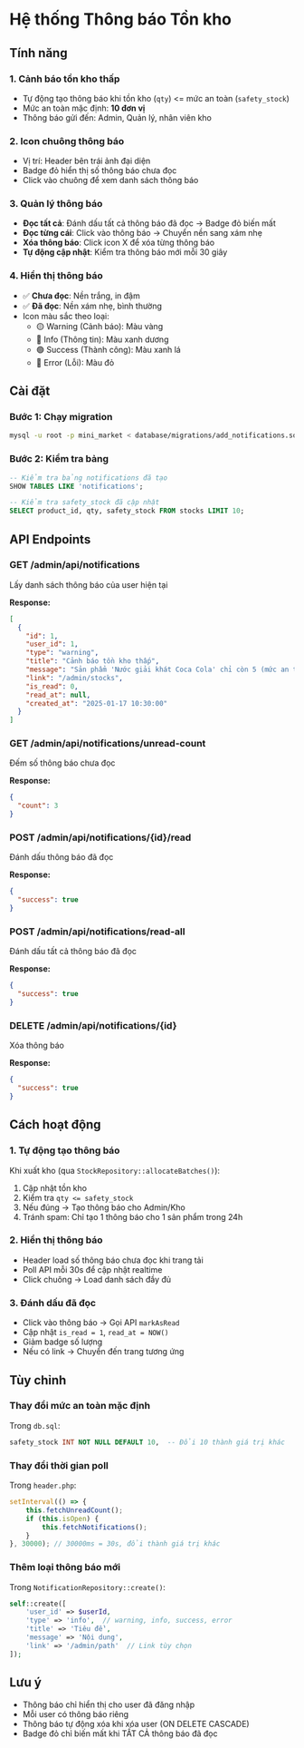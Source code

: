 # Hệ thống Thông báo Tồn kho

## Tính năng

### 1. Cảnh báo tồn kho thấp
- Tự động tạo thông báo khi tồn kho (`qty`) <= mức an toàn (`safety_stock`)
- Mức an toàn mặc định: **10 đơn vị**
- Thông báo gửi đến: Admin, Quản lý, nhân viên kho

### 2. Icon chuông thông báo
- Vị trí: Header bên trái ảnh đại diện
- Badge đỏ hiển thị số thông báo chưa đọc
- Click vào chuông để xem danh sách thông báo

### 3. Quản lý thông báo
- **Đọc tất cả**: Đánh dấu tất cả thông báo đã đọc → Badge đỏ biến mất
- **Đọc từng cái**: Click vào thông báo → Chuyển nền sang xám nhẹ
- **Xóa thông báo**: Click icon X để xóa từng thông báo
- **Tự động cập nhật**: Kiểm tra thông báo mới mỗi 30 giây

### 4. Hiển thị thông báo
- ✅ **Chưa đọc**: Nền trắng, in đậm
- ✅ **Đã đọc**: Nền xám nhẹ, bình thường
- Icon màu sắc theo loại:
  - 🟡 Warning (Cảnh báo): Màu vàng
  - 🔵 Info (Thông tin): Màu xanh dương
  - 🟢 Success (Thành công): Màu xanh lá
  - 🔴 Error (Lỗi): Màu đỏ

## Cài đặt

### Bước 1: Chạy migration
```bash
mysql -u root -p mini_market < database/migrations/add_notifications.sql
```

### Bước 2: Kiểm tra bảng
```sql
-- Kiểm tra bảng notifications đã tạo
SHOW TABLES LIKE 'notifications';

-- Kiểm tra safety_stock đã cập nhật
SELECT product_id, qty, safety_stock FROM stocks LIMIT 10;
```

## API Endpoints

### GET /admin/api/notifications
Lấy danh sách thông báo của user hiện tại

**Response:**
```json
[
  {
    "id": 1,
    "user_id": 1,
    "type": "warning",
    "title": "Cảnh báo tồn kho thấp",
    "message": "Sản phẩm 'Nước giải khát Coca Cola' chỉ còn 5 (mức an toàn: 10)",
    "link": "/admin/stocks",
    "is_read": 0,
    "read_at": null,
    "created_at": "2025-01-17 10:30:00"
  }
]
```

### GET /admin/api/notifications/unread-count
Đếm số thông báo chưa đọc

**Response:**
```json
{
  "count": 3
}
```

### POST /admin/api/notifications/{id}/read
Đánh dấu thông báo đã đọc

**Response:**
```json
{
  "success": true
}
```

### POST /admin/api/notifications/read-all
Đánh dấu tất cả thông báo đã đọc

**Response:**
```json
{
  "success": true
}
```

### DELETE /admin/api/notifications/{id}
Xóa thông báo

**Response:**
```json
{
  "success": true
}
```

## Cách hoạt động

### 1. Tự động tạo thông báo
Khi xuất kho (qua `StockRepository::allocateBatches()`):
1. Cập nhật tồn kho
2. Kiểm tra `qty <= safety_stock`
3. Nếu đúng → Tạo thông báo cho Admin/Kho
4. Tránh spam: Chỉ tạo 1 thông báo cho 1 sản phẩm trong 24h

### 2. Hiển thị thông báo
- Header load số thông báo chưa đọc khi trang tải
- Poll API mỗi 30s để cập nhật realtime
- Click chuông → Load danh sách đầy đủ

### 3. Đánh dấu đã đọc
- Click vào thông báo → Gọi API `markAsRead`
- Cập nhật `is_read = 1`, `read_at = NOW()`
- Giảm badge số lượng
- Nếu có link → Chuyển đến trang tương ứng

## Tùy chỉnh

### Thay đổi mức an toàn mặc định
Trong `db.sql`:
```sql
safety_stock INT NOT NULL DEFAULT 10,  -- Đổi 10 thành giá trị khác
```

### Thay đổi thời gian poll
Trong `header.php`:
```javascript
setInterval(() => {
    this.fetchUnreadCount();
    if (this.isOpen) {
        this.fetchNotifications();
    }
}, 30000); // 30000ms = 30s, đổi thành giá trị khác
```

### Thêm loại thông báo mới
Trong `NotificationRepository::create()`:
```php
self::create([
    'user_id' => $userId,
    'type' => 'info',  // warning, info, success, error
    'title' => 'Tiêu đề',
    'message' => 'Nội dung',
    'link' => '/admin/path'  // Link tùy chọn
]);
```

## Lưu ý
- Thông báo chỉ hiển thị cho user đã đăng nhập
- Mỗi user có thông báo riêng
- Thông báo tự động xóa khi xóa user (ON DELETE CASCADE)
- Badge đỏ chỉ biến mất khi TẤT CẢ thông báo đã đọc
